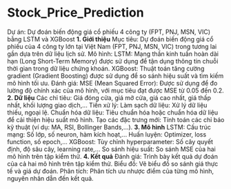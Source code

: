# Stock_Price_Prediction
Dự án: Dự đoán biến động giá cổ phiếu 4 công ty (FPT, PNJ, MSN, VIC) bằng LSTM và XGBoost
**1. Giới thiệu**
Mục tiêu: Dự đoán biến động giá cổ phiếu của 4 công ty lớn tại Việt Nam (FPT, PNJ, MSN, VIC) trong tương lai gần dựa trên dữ liệu lịch sử.
Mô hình:
LSTM: Mạng thần kinh tuần hoàn dài hạn (Long Short-Term Memory) được sử dụng để tận dụng thông tin chuỗi thời gian trong dữ liệu chứng khoán.
XGBoost: Thuật toán tăng cường gradient (Gradient Boosting) được sử dụng để so sánh hiệu suất và tìm kiếm mô hình tối ưu.
Đánh giá:
MSE (Mean Squared Error): Được sử dụng để đo lường độ chính xác của mô hình, với mục tiêu đạt được MSE từ 0.05 đến 0.2.
**2. Dữ liệu**
Các chỉ tiêu: Giá đóng cửa, giá mở cửa, giá cao nhất, giá thấp nhất, khối lượng giao dịch,...
Tiền xử lý:
Làm sạch dữ liệu: Xử lý dữ liệu thiếu, ngoại lệ.
Chuẩn hóa dữ liệu: Tiêu chuẩn hóa hoặc chuẩn hóa dữ liệu để cải thiện hiệu suất mô hình.
Tạo các đặc trưng mới: Tính toán các chỉ báo kỹ thuật (ví dụ: MA, RSI, Bollinger Bands,...).
**3. Mô hình**
LSTM:
Cấu trúc mạng: Số lớp, số neuron, hàm kích hoạt,...
Huấn luyện: Optimizer, loss function, số epoch,...
XGBoost:
Tùy chỉnh hyperparameter: Số cây quyết định, độ sâu cây, learning rate,...
So sánh hiệu suất: So sánh MSE của hai mô hình trên tập kiểm thử.
**4. Kết quả**
Đánh giá: Trình bày kết quả dự đoán của cả hai mô hình trên tập kiểm thử.
Biểu đồ: Vẽ biểu đồ so sánh giá thực tế và giá dự đoán.
Phân tích: Phân tích ưu nhược điểm của từng mô hình, nguyên nhân dẫn đến kết quả.
